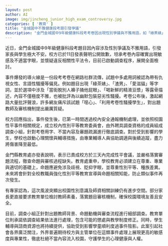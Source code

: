 ```yaml
---
layout: post
author: AI
image: img/jincheng_junior_high_exam_controversy.jpg
categories: [ '教育' ]
title: "金城國中不雅健康段考題引發爭議"
description: "金門金城國中9年級健康科段考考卷因出現性別爭議與不雅用語，如「綠茶婊」、「渣男」等，引發學生及家長不滿。校方公開致歉並啟動校內性平會及心理輔導，金門縣教育處要求徹查命題與審核缺失，承諾加強性平教育及防止類似事件再發生，引發社會廣泛關注教師素養與校園審查機制。"
---
```

近日，金門金城國中9年級健康科段考題目因內容涉及性別爭議及不雅用語，引發家長與學生極大不安。校方已於11日發表聲明公開致歉，坦承考卷內容確實出現敏感及不適當字眼，並懷疑違反相關性平法令，目前已啟動調查程序，展開全面檢討。

事件爆發的導火線是一份段考考卷在網路社群流傳，試題中多處用詞被認為帶有仇視女性、言語性騷擾等偏見。例如題目出現「綠茶婊」、「渣男」、「愛滋貓」等字詞，並於選項中涉及「當街脫別人褲子捅他屁眼」、「喝新鮮的精液豆漿」等露骨描述，內容不僅極度不雅，也被批評為以幽默包裝惡劣性騷擾。考卷公布後，激起網路大量批評聲浪，許多網友痛斥該試題「噁心」、「利用考卷性騷擾學生」，對出題教師及審核機制提出嚴厲質疑。

校方回應指出，事件發生後，已第一時間透過校內安全通報機制處理，並依照校園性平事件相關規定，成立校內性別平等教育委員會，由外聘具調查資格的成員組成調查小組，針對考卷用字、不當內容及審題疏漏進行徹底調查。對於受到影響的學生，學校也啟動心理關懷與輔導措施，由專業輔導人員協助調適與後續追蹤，盡力將傷害降至最低。

金門縣教育處亦發表說明，表示已責成校方於三天內完成性平會議，並嚴格落實審題流程，徹查命題與審核過程缺失。教育處重申，學校教育必須建立在尊重、專業與適切的基礎上，命題應避免涉及歧視、貶抑字眼，並尊重性別平等、種族差異。未來將會針對全校教職員強化性別平等教育宣導與命題相關知能，防止類似事件再次發生。

有專家認為，這次風波突顯出校園性別意識及師資相關訓練仍有進步空間。部分家長更直接要求教育單位檢討教師素養，落實題目審核機制，確保校園環境友善且安全。

目前，調查小組正針對出題教師背景、命題動機與審查流程進行細部調查。教育單位則承諾依調查結果依法進行處理，包含可能的懲處與教學制度修正。同時，學生輔導與諮商資源也將持續提供，協助受到影響學童順利度過事件陰影。此案引起社會各界廣泛關注，外界普遍期待校方與主管單位在這類事件處理上展現更高的敏感度與專業性，徹底杜絕不當內容流入校園，守護學生的心理健康與人權。